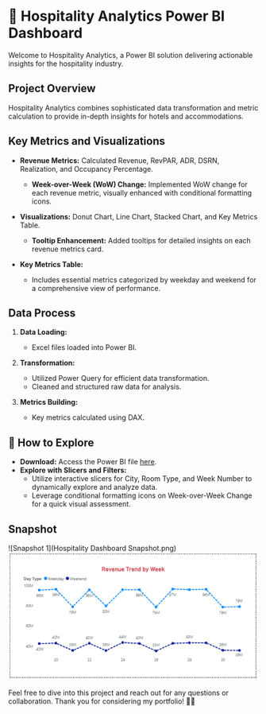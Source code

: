 # 🏨 Hospitality Analytics Power BI Dashboard

Welcome to Hospitality Analytics, a Power BI solution delivering actionable insights for the hospitality industry.

## Project Overview

Hospitality Analytics combines sophisticated data transformation and metric calculation to provide in-depth insights for hotels and accommodations.

## Key Metrics and Visualizations

- **Revenue Metrics:** Calculated Revenue, RevPAR, ADR, DSRN, Realization, and Occupancy Percentage.
  - **Week-over-Week (WoW) Change:** Implemented WoW change for each revenue metric, visually enhanced with conditional formatting icons.

- **Visualizations:** Donut Chart, Line Chart, Stacked Chart, and Key Metrics Table.
  - **Tooltip Enhancement:** Added tooltips for detailed insights on each revenue metrics card.

- **Key Metrics Table:**
  - Includes essential metrics categorized by weekday and weekend for a comprehensive view of performance.

## Data Process

1. **Data Loading:**
   - Excel files loaded into Power BI.

2. **Transformation:**
   - Utilized Power Query for efficient data transformation.
   - Cleaned and structured raw data for analysis.

3. **Metrics Building:**
   - Key metrics calculated using DAX.

## 🚀 How to Explore

- **Download:** Access the Power BI file [here](Hospitality_Analytics.pbix).
- **Explore with Slicers and Filters:**
  - Utilize interactive slicers for City, Room Type, and Week Number to dynamically explore and analyze data.
  - Leverage conditional formatting icons on Week-over-Week Change for a quick visual assessment.

## Snapshot

![Snapshot 1](Hospitality Dashboard Snapshot.png) ![Snapshot 2](tooltip.png)

Feel free to dive into this project and reach out for any questions or collaboration. Thank you for considering my portfolio! 🙌✨

